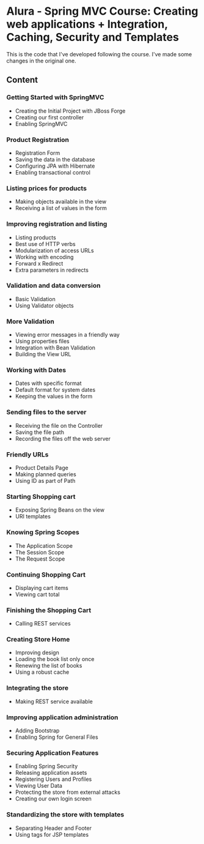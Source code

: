 # Alura - Spring MVC Course: Creating web applications + Integration, Caching, Security and Templates

This is the code that I've developed following the course. I've made some changes in the original one.

## Content

### Getting Started with SpringMVC

  - Creating the Initial Project with JBoss Forge
  - Creating our first controller
  - Enabling SpringMVC

### Product Registration

  - Registration Form
  - Saving the data in the database
  - Configuring JPA with Hibernate
  - Enabling transactional control


### Listing prices for products

  - Making objects available in the view
  - Receiving a list of values ​​in the form


### Improving registration and listing

  - Listing products
  - Best use of HTTP verbs
  - Modularization of access URLs
  - Working with encoding
  - Forward x Redirect
  - Extra parameters in redirects


### Validation and data conversion

  - Basic Validation
  - Using Validator objects


### More Validation

  - Viewing error messages in a friendly way
  - Using properties files
  - Integration with Bean Validation
  - Building the View URL


### Working with Dates

  - Dates with specific format
  - Default format for system dates
  - Keeping the values ​​in the form


### Sending files to the server

  - Receiving the file on the Controller
  - Saving the file path
  - Recording the files off the web server


### Friendly URLs

  - Product Details Page
  - Making planned queries
  - Using ID as part of Path


### Starting Shopping cart

  - Exposing Spring Beans on the view
  - URI templates


### Knowing Spring Scopes

  - The Application Scope
  - The Session Scope
  - The Request Scope


### Continuing Shopping Cart

  - Displaying cart items
  - Viewing cart total


### Finishing the Shopping Cart

  - Calling REST services


### Creating Store Home

  - Improving design
  - Loading the book list only once
  - Renewing the list of books
  - Using a robust cache


### Integrating the store

  - Making REST service available


### Improving application administration

  - Adding Bootstrap
  - Enabling Spring for General Files


### Securing Application Features

  - Enabling Spring Security
  - Releasing application assets
  - Registering Users and Profiles
  - Viewing User Data
  - Protecting the store from external attacks
  - Creating our own login screen


### Standardizing the store with templates

  - Separating Header and Footer
  - Using tags for JSP templates
